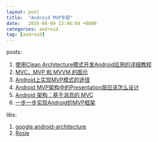 ```yaml
---
layout: post
title:  "Android MVP专题"
date:   2016-08-09 13:46:04 +0800
categories: android
tag: [android]
---
```


posts:

1. [使用Clean Architecture模式开发Android应用的详细教程](http://www.infoq.com/cn/articles/clean-architecture-model-to-develop-android-application?utm_source=infoq&utm_medium=related_content_link&utm_campaign=relatedContent_news_clk)
1. [MVC，MVP 和 MVVM 的图示](http://www.ruanyifeng.com/blog/2015/02/mvcmvp_mvvm.html)
1. [Android上实现MVP模式的途径](http://android.jobbole.com/80915/)
1. [Android MVP架构中的Presentation层应该怎么设计](https://mp.weixin.qq.com/s?__biz=MzA3ODg4MDk0Ng==&mid=402868193&idx=1&sn=790e12f84dfcea171528e6d3789c69ed&scene=1&srcid=0318edkkVeWbjOhcNH6WDTZQ&key=710a5d99946419d971dd3aa71f3cb0b2e509051adcdbc9164c1787ffeeaf37389747b35a2c1c899c3ec825d8bc190ec1&ascene=0&uin=Mjc3OTU3Nzk1&devicetype=iMac+MacBookPro9%2C2+OSX+OSX+10.10.3+build%2814D136%29&version=11020201&pass_ticket=e3qL7YcbmknxduKwWiyzQxJoeiIW7hRFdqBaO206p868fDQqQ7UIiIsPe%2FiSY23E)
1. [Android 架构：基于消息的 MVC](http://www.cnblogs.com/sunshy/archive/2012/07/09/2582712.html)
1. [一步一步实现Android的MVP框架](http://dev.qq.com/topic/5799d7844bef22a823b3ad44)

libs:

1. [google android-architecture](https://github.com/googlesamples/android-architecture)
2. [Rosie](https://github.com/Karumi/Rosie)